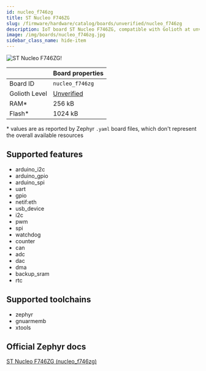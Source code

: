 ```yaml
---
id: nucleo_f746zg
title: ST Nucleo F746ZG
slug: /firmware/hardware/catalog/boards/unverified/nucleo_f746zg
description: IoT board ST Nucleo F746ZG, compatible with Golioth at unverified level.
image: /img/boards/nucleo_f746zg.jpg
sidebar_class_name: hide-item
---
```


[//]: # (This is an auto-generated file, do not edit! Changes to it will be lost upon re-generation)

![ST Nucleo F746ZG!](/img/boards/nucleo_f746zg.jpg "ST Nucleo F746ZG")

|                | Board properties     |
| -------------  | -------------------- |
| Board ID       | `nucleo_f746zg` |
| Golioth Level  | [Unverified](/firmware/hardware#unverified-boards) |
| RAM*           | 256 kB |
| Flash*         | 1024 kB |

\* values are as reported by Zephyr `.yaml` board files, which don't represent the overall available resources



## Supported features

* arduino_i2c
* arduino_gpio
* arduino_spi
* uart
* gpio
* netif:eth
* usb_device
* i2c
* pwm
* spi
* watchdog
* counter
* can
* adc
* dac
* dma
* backup_sram
* rtc

## Supported toolchains

* zephyr
* gnuarmemb
* xtools

## Official Zephyr docs

[ST Nucleo F746ZG (nucleo_f746zg)](https://docs.zephyrproject.org/latest/boards/st/nucleo_f746zg/doc/index.html)
